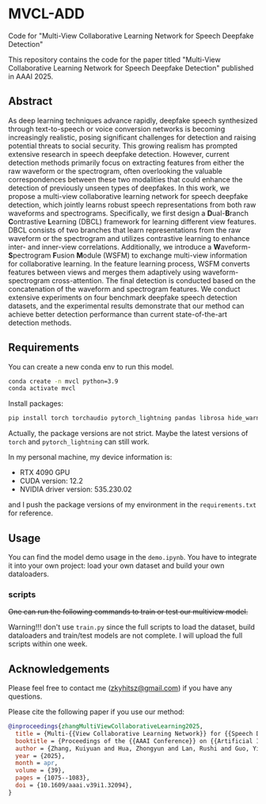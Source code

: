 # MVCL-ADD
Code for "Multi-View Collaborative Learning Network for Speech Deepfake Detection"

This repository contains the code for the paper titled "Multi-View Collaborative Learning Network for Speech Deepfake Detection" published in AAAI 2025.

## Abstract

As deep learning techniques advance rapidly, deepfake speech synthesized through text-to-speech or voice conversion networks is becoming increasingly realistic, posing significant challenges for detection and raising potential threats to social security. This growing realism has prompted extensive research in speech deepfake detection. However, current detection methods primarily focus on extracting features from either the raw waveform or the spectrogram, often overlooking the valuable correspondences between these two modalities that could enhance the detection of previously unseen types of deepfakes. In this work, we propose a multi-view collaborative learning network for speech deepfake detection, which jointly learns robust speech representations from both raw waveforms and spectrograms. 
Specifically, we first design a **D**ual-**B**ranch **C**ontrastive **L**earning (DBCL) framework for learning different view features. DBCL consists of two branches that learn representations from the raw waveform or the spectrogram and utilizes contrastive learning to enhance inter- and inner-view correlations. Additionally, we introduce a **W**aveform-**S**pectrogram **F**usion **M**odule (WSFM) to exchange multi-view information for collaborative learning. In the feature learning process, WSFM converts features between views and merges them adaptively using waveform-spectrogram cross-attention. The final detection is conducted based on the concatenation of the waveform and spectrogram features. We conduct extensive experiments on four benchmark deepfake speech detection datasets, and the experimental results demonstrate that our method can achieve better detection performance than current state-of-the-art detection methods.

## Requirements

You can create a new conda env to run this model.
```bash
conda create -n mvcl python=3.9
conda activate mvcl
```

Install packages:
```bash
pip install torch torchaudio pytorch_lightning pandas librosa hide_warnings einops transformers torchvision matplotlib rich wave
```
Actually, the package versions are not strict. Maybe the latest versions of `torch` and `pytorch_lightning` can still work.

In my personal machine, my device information is:
- RTX 4090 GPU
- CUDA version: 12.2
- NVIDIA driver version: 535.230.02

and I push the package versions of my environment in the `requirements.txt` for reference.



## Usage

You can find the model demo usage in the `demo.ipynb`. You have to integrate it into your own project: load your own dataset and build your own dataloaders. 


### scripts

~~One can run the following commands to train or test our multiview model.~~

Warning!!! don't use `train.py` since the full scripts to load the dataset, build dataloaders and train/test models are not complete. I will upload the full scripts within one week.



## Acknowledgements

Please feel free to contact me (zkyhitsz@gmail.com) if you have any questions.

Please cite the following paper if you use our method:
```bibtex
@inproceedings{zhangMultiViewCollaborativeLearning2025,
  title = {Multi-{{View Collaborative Learning Network}} for {{Speech Deepfake Detection}}},
  booktitle = {Proceedings of the {{AAAI Conference}} on {{Artificial Intelligence}}},
  author = {Zhang, Kuiyuan and Hua, Zhongyun and Lan, Rushi and Guo, Yifang and Zhang, Yushu and Xu, Guoai},
  year = {2025},
  month = apr,
  volume = {39},
  pages = {1075--1083},
  doi = {10.1609/aaai.v39i1.32094},
}

```

